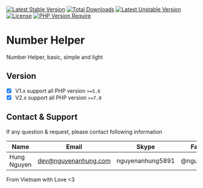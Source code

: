 [![Latest Stable Version](http://poser.pugx.org/nguyenanhung/number-helper/v)](https://packagist.org/packages/nguyenanhung/number-helper) [![Total Downloads](http://poser.pugx.org/nguyenanhung/number-helper/downloads)](https://packagist.org/packages/nguyenanhung/number-helper) [![Latest Unstable Version](http://poser.pugx.org/nguyenanhung/number-helper/v/unstable)](https://packagist.org/packages/nguyenanhung/number-helper) [![License](http://poser.pugx.org/nguyenanhung/number-helper/license)](https://packagist.org/packages/nguyenanhung/number-helper) [![PHP Version Require](http://poser.pugx.org/nguyenanhung/number-helper/require/php)](https://packagist.org/packages/nguyenanhung/number-helper)

# Number Helper

Number Helper, basic, simple and light

## Version

- [x] V1.x support all PHP version `>=5.6`
- [x] V2.x support all PHP version `>=7.0`

## Contact & Support

If any question & request, please contact following information

| Name        | Email                | Skype            | Facebook      |
| ----------- | -------------------- | ---------------- | ------------- |
| Hung Nguyen | dev@nguyenanhung.com | nguyenanhung5891 | @nguyenanhung |

From Vietnam with Love <3
